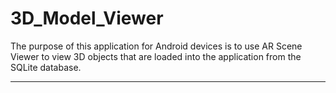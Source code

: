 # 3D_Model_Viewer

The purpose of this application for Android devices is to use AR Scene Viewer to view 3D objects that are loaded into the application from the SQLite database.

_____
